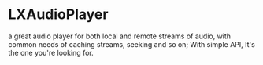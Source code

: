 # LXAudioPlayer
a great audio player for both local and remote streams of audio, with common needs of caching streams, seeking and so on; With simple API, It's the one you're looking for.
